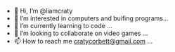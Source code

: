 - 👋 Hi, I’m @liamcraty
- 👀 I’m interested in computers and buifing programs...
- 🌱 I’m currently learning to code  ...
- 💞️ I’m looking to collaborate on video games ...
- 📫 How to reach me cratycorbett@gmail.com ...

<!---
liamcraty/liamcraty is a ✨ special ✨ repository because its `README.md` (this file) appears on your GitHub profile.
You can click the Preview link to take a look at your changes.
--->
